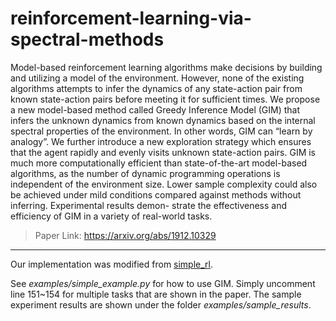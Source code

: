 # reinforcement-learning-via-spectral-methods
Model-based reinforcement learning algorithms make decisions by building and utilizing a model of the environment. However, none of the existing algorithms attempts to infer the dynamics of any state-action pair from known state-action pairs before meeting it for sufficient times. We propose a new model-based method called Greedy Inference Model (GIM) that infers the unknown dynamics from known dynamics based on the internal spectral properties of the environment. In other words, GIM can “learn by analogy”. We further introduce a new exploration strategy which ensures that the agent rapidly and evenly visits unknown state-action pairs. GIM is much more computationally efficient than state-of-the-art model-based algorithms, as the number of dynamic programming operations is independent of the environment size. Lower sample complexity could also be achieved under mild conditions compared against methods without inferring. Experimental results demon- strate the effectiveness and efficiency of GIM in a variety of real-world tasks.

>  Paper Link: <https://arxiv.org/abs/1912.10329>

---

Our implementation was modified from [simple_rl](<https://github.com/david-abel/simple_rl/tree/master/simple_rl>). 

See *examples/simple_example.py* for how to use GIM. Simply uncomment  line 151~154 for multiple tasks that are shown in the paper. The sample experiment results are shown under the folder *examples/sample_results*.